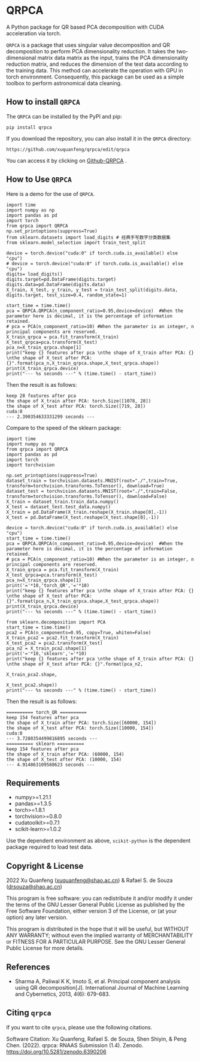 QRPCA
=======

A Python package for QR based PCA decomposition with CUDA acceleration via torch.

`QRPCA` is a package that uses singular value decomposition and QR decomposition to perform PCA dimensionality reduction. It takes the two-dimensional matrix data matrix as the input, trains the PCA dimensionality reduction matrix, and reduces the dimension of the test data according to the training data. This method can accelerate the operation with GPU in torch environment. Consequently, this package can be used as a simple toolbox to perform astronomical data cleaning.

## How to install `QRPCA`
The `QRPCA` can be installed by the PyPI and pip:
```
pip install qrpca
```
If you download the repository, you can also install it in the `QRPCA` directory:
```
https://github.com/xuquanfeng/qrpca/edit/qrpca
```
You can access it by clicking on 
[Github-QRPCA](https://github.com/xuquanfeng/qrpca)
.
## How to Use `QRPCA`
Here is a demo for the use of `QRPCA`.
```commandline
import time
import numpy as np
import pandas as pd
import torch
from qrpca import QRPCA
np.set_printoptions(suppress=True)
from sklearn.datasets import load_digits # 经典手写数字分类数据集
from sklearn.model_selection import train_test_split

device = torch.device("cuda:0" if torch.cuda.is_available() else "cpu")
# device = torch.device("cuda:0" if torch.cuda.is_available() else "cpu")
digits= load_digits()
digits.target=pd.DataFrame(digits.target)
digits.data=pd.DataFrame(digits.data)
X_train, X_test, y_train, y_test = train_test_split(digits.data, digits.target, test_size=0.4, random_state=1)

start_time = time.time()
pca = QRPCA.QRPCA(n_component_ratio=0.95,device=device)  #When the parameter here is decimal, it is the percentage of information retained.
# pca = PCA(n_component_ratio=10) #When the parameter is an integer, n principal components are reserved.
X_train_qrpca = pca.fit_transform(X_train)
X_test_qrpca=pca.transform(X_test)
pca_n=X_train_qrpca.shape[1]
print("keep {} features after pca \nthe shape of X_train after PCA: {} \nthe shape of X_test after PCA: {}".format(pca_n,X_train_qrpca.shape,X_test_qrpca.shape))
print(X_train_qrpca.device)
print("--- %s seconds ---" % (time.time() - start_time))
```
Then the result is as follows:
```commandline
keep 28 features after pca 
the shape of X_train after PCA: torch.Size([1078, 28]) 
the shape of X_test after PCA: torch.Size([719, 28])
cuda:0
--- 2.390354633331299 seconds ---
```
Compare to the speed of the sklearn package:
```commandline
import time
import numpy as np
from qrpca import QRPCA
import pandas as pd
import torch
import torchvision

np.set_printoptions(suppress=True)
dataset_train = torchvision.datasets.MNIST(root="./",train=True, transform=torchvision.transforms.ToTensor(), download=True)
dataset_test = torchvision.datasets.MNIST(root="./",train=False, transform=torchvision.transforms.ToTensor(), download=False)
X_train = dataset_train.train_data.numpy()
X_test = dataset_test.test_data.numpy()
X_train = pd.DataFrame(X_train.reshape(X_train.shape[0],-1))
X_test = pd.DataFrame(X_test.reshape(X_test.shape[0],-1))

device = torch.device("cuda:0" if torch.cuda.is_available() else "cpu")
start_time = time.time()
pca = QRPCA.QRPCA(n_component_ratio=0.95,device=device)  #When the parameter here is decimal, it is the percentage of information retained.
# pca = PCA(n_component_ratio=10) #When the parameter is an integer, n principal components are reserved.
X_train_qrpca = pca.fit_transform(X_train)
X_test_qrpca=pca.transform(X_test)
pca_n=X_train_qrpca.shape[1]
print('='*10,'torch_QR','='*10)
print("keep {} features after pca \nthe shape of X_train after PCA: {} \nthe shape of X_test after PCA: {}".format(pca_n,X_train_qrpca.shape,X_test_qrpca.shape))
print(X_train_qrpca.device)
print("--- %s seconds ---" % (time.time() - start_time))

from sklearn.decomposition import PCA
start_time = time.time()
pca2 = PCA(n_components=0.95, copy=True, whiten=False)
X_train_pca2 = pca2.fit_transform(X_train)
X_test_pca2 = pca2.transform(X_test)
pca_n2 = X_train_pca2.shape[1]
print('='*10,'sklearn','='*10)
print("keep {} features after pca \nthe shape of X_train after PCA: {} \nthe shape of X_test after PCA: {}".format(pca_n2,
                                                                                                                 X_train_pca2.shape,
                                                                                                                 X_test_pca2.shape))
print("--- %s seconds ---" % (time.time() - start_time))
```
Then the result is as follows:
```commandline
========== torch_QR ==========
keep 154 features after pca 
the shape of X_train after PCA: torch.Size([60000, 154]) 
the shape of X_test after PCA: torch.Size([10000, 154])
cuda:0
--- 3.7280354499816895 seconds ---
========== sklearn ==========
keep 154 features after pca 
the shape of X_train after PCA: (60000, 154) 
the shape of X_test after PCA: (10000, 154)
--- 4.914863109588623 seconds ---
```
## Requirements
- numpy>=1.21.1
- pandas>=1.3.5
- torch>=1.8.1
- torchvision>=0.8.0
- cudatoolkit>=0.7.1
- scikit-learn>=1.0.2

Use the dependent environment as above, `scikit-python` is the dependent package required to load test data.
## Copyright & License
2022 Xu Quanfeng (xuquanfeng@shao.ac.cn) & Rafael S. de Souza (drsouza@shao.ac.cn)

This program is free software: you can redistribute it and/or modify it under the terms of the GNU Lesser General Public License as published by the Free Software Foundation, either version 3 of the License, or (at your option) any later version.

This program is distributed in the hope that it will be useful, but WITHOUT ANY WARRANTY; without even the implied warranty of MERCHANTABILITY or FITNESS FOR A PARTICULAR PURPOSE. See the GNU Lesser General Public License for more details.
## References
- Sharma A, Paliwal K K, Imoto S, et al. Principal component analysis using QR decomposition[J]. International Journal of Machine Learning and Cybernetics, 2013, 4(6): 679-683.

## Citing ``qrpca``
If you want to cite ``qrpca``, please use the following citations.

Software Citation: Xu Quanfeng, Rafael S. de Souza, Shen Shiyin, & Peng Chen. (2022). qrpca: RNAAS Submission (1.4). Zenodo. https://doi.org/10.5281/zenodo.6390206

